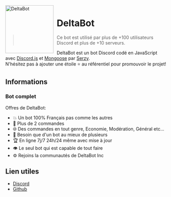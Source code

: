 <img width="150" height="150" align="left" style="float: left; margin: 0 10px 0 0;" alt="DeltaBot" src="https://images-ext-2.discordapp.net/external/72KFeNxu1EgxfJutNI91hM3mAUgTeSyzfBQnBmWvGXw/%3Fsize%3D4096/https/cdn.discordapp.com/avatars/993439727409692693/7604254ca4013e7a153bfe439cb30e83.png">  

# DeltaBot

> Ce bot est utilisé par plus de +100 utilisateurs Discord et plus de +10 serveurs.

DeltaBot est un bot Discord codé en JavaScript avec [Discord.js](https://discord.js.org) et [Mongoose](https://mongoosejs.com/docs/api.html) par [Serzy](https://github.com/Serzy).  
N'hésitez pas à ajouter une étoile ⭐ au référentiel pour promouvoir le projet!
## Informations

### Bot complet

Offres de DeltaBot:
* 💥 Un bot 100% Français pas comme les autres
* 💯 Plus de 2 commandes
* 🌐 Des commandes en tout genre, Economie, Modération, Général etc...
* 🤩 Besoin que d'un bot au mieux de plusieurs
* 🏆 En ligne 7j/7 24h/24 même avec mise à jour
* 👁️ Le seul bot qui est capable de tout faire
* ⚙️ Rejoins la communautés de DeltaBot Inc


## Lien utiles

*   [Discord](https://discord.gg/Qc8Ch7bZq4)
*   [Github](https://github.com/serzy0079/deltabot)
